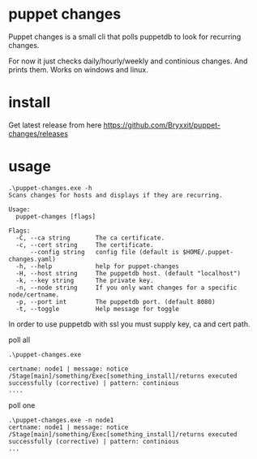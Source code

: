 # puppet changes
Puppet changes is a small cli that polls puppetdb to look for recurring changes.

For now it just checks daily/hourly/weekly and continious changes. And prints them.
Works on windows and linux. 

# install
Get latest release from here https://github.com/Bryxxit/puppet-changes/releases

# usage
```
.\puppet-changes.exe -h
Scans changes for hosts and displays if they are recurring.

Usage:
  puppet-changes [flags]

Flags:
  -C, --ca string       The ca certificate.
  -c, --cert string     The certificate.
      --config string   config file (default is $HOME/.puppet-changes.yaml)
  -h, --help            help for puppet-changes
  -H, --host string     The puppetdb host. (default "localhost")
  -k, --key string      The private key.
  -n, --node string     If you only want changes for a specific node/certname.
  -p, --port int        The puppetdb port. (default 8080)
  -t, --toggle          Help message for toggle
```
In order to use puppetdb with ssl you must supply key, ca and cert path.

poll all
```
.\puppet-changes.exe

certname: node1 | message: notice /Stage[main]/something/Exec[something_install]/returns executed successfully (corrective) | pattern: continious
....
```
poll one
```
.\puppet-changes.exe -n node1
certname: node1 | message: notice /Stage[main]/something/Exec[something_install]/returns executed successfully (corrective) | pattern: continious
...
```
